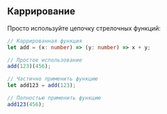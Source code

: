 ## Каррирование

Просто используйте цепочку стрелочных функций:

```ts
// Каррированная функция
let add = (x: number) => (y: number) => x + y;

// Простое использование
add(123)(456);

// Частично применить функцию
let add123 = add(123);

// Полностью применить функцию
add123(456);
```
